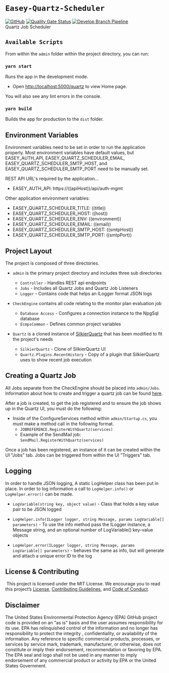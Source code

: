 # `Easey-Quartz-Scheduler`

[![GitHub](https://img.shields.io/github/license/US-EPA-CAMD/easey-ecmps-ui)](https://github.com/US-EPA-CAMD/easey-ecmps-ui/blob/develop/LICENSE)
[![Quality Gate Status](https://sonarcloud.io/api/project_badges/measure?project=US-EPA-CAMD_easey-quartz-scheduler&metric=alert_status)](https://sonarcloud.io/dashboard?id=US-EPA-CAMD_easey-quartz-scheduler)
[![Develop Branch Pipeline](https://github.com/US-EPA-CAMD/easey-quartz-scheduler/workflows/Develop%20Branch%20Workflow/badge.svg)](https://github.com/US-EPA-CAMD/easey-ecmps-ui/actions)<br>
Quartz Job Scheduler

## `Available Scripts`

From within the `admin` folder within the project directory, you can run:

### `yarn start`

Runs the app in the development mode.<br />

- Open [http://localhost:5000/quartz](http://localhost:5000/quartz) to view Home page.

You will also see any lint errors in the console.

### `yarn build`

Builds the app for production to the `dist` folder.<br />

## Environment Variables

Environment variables need to be set in order to run the application properly. Most environment variables have default values, but EASEY_AUTH_API, EASEY_QUARTZ_SCHEDULER_EMAIL, EASEY_QUARTZ_SCHEDULER_SMTP_HOST, and EASEY_QUARTZ_SCHEDULER_SMTP_PORT need to be manually set.

REST API URL's required by the application...

- EASEY_AUTH_API: https://((apiHost))/api/auth-mgmt

Other application environment variables:

- EASEY_QUARTZ_SCHEDULER_TITLE: ((title))
- EASEY_QUARTZ_SCHEDULER_HOST: ((host))
- EASEY_QUARTZ_SCHEDULER_ENV: ((environment))
- EASEY_QUARTZ_SCHEDULER_EMAIL: ((email))
- EASEY_QUARTZ_SCHEDULER_SMTP_HOST: ((smtpHost))
- EASEY_QUARTZ_SCHEDULER_SMTP_PORT: ((smtpPort))

## Project Layout

The project is composed of three directories.

- `admin` is the primary project directory and includes three sub directories

  - `Controller` - Handles REST api endpoints
  - `Jobs` - Includes all Quartz Jobs and Quartz Job Listeners
  - `Logger` - Contains code that helps an ILogger format JSON logs

- `CheckEngine` contains all code relating to the monitor plan evaluation job
  - `Database Access` - Configures a connection instance to the NpgSql database
  - `EcmpsCommon` - Defines common project variables
- `Quartz` is a cloned instance of [SilkierQuartz](https://github.com/maikebing/SilkierQuartz) that has been modified to fit the project's needs
  - `SilkierQuartz` - Clone of SilkierQuartz UI
  - `Quartz.Plugins.RecentHistory` - Copy of a plugin that SilkierQuartz uses to show recent job execution

## Creating a Quartz Job

All Jobs separate from the CheckEngine should be placed into `admin/Jobs`. Information about how to create and trigger a quartz job can be found [here](https://www.quartz-scheduler.net/documentation/quartz-3.x/tutorial/jobs-and-triggers.html#the-quartz-api).

After a job is created, to get the job registered and to ensure the job shows up in the Quartz UI, you must do the following:

- Inside of the ConfigureServices method within `admin/Startup.cs`, you must make a method call in the following format.
  - `JOBREFERENCE.RegisterWithQuartz(services)`
  - Example of the SendMail job: `SendMail.RegisterWithQuartz(services)`

Once a job has been registered, an instance of it can be created within the UI "Jobs" tab. Jobs can be triggered from within the UI "Triggers" tab.

## Logging

In order to handle JSON logging, A static LogHelper class has been put in place. In order to log information a call to `LogHelper.info()` or `LogHelper.error()` can be made.

- `LogVariable(string key, object value)` - Class that holds a key value pair to be JSON logged

- `LogHelper.info(ILogger logger, string Message, params LogVariable[] parameters)` - To use the info method pass the ILogger instance, a Message string, and an optional number of LogVariable() key-value objects
- `LogHelper.error(ILogger logger, string Message, params LogVariable[] parameters)` - behaves the same as info, but will generate and attach a unique error ID to the log

## License & Contributing

​
This project is licensed under the MIT License. We encourage you to read this project’s [License](https://github.com/US-EPA-CAMD/devops/blob/master/LICENSE), [Contributing Guidelines](https://github.com/US-EPA-CAMD/devops/blob/master/CONTRIBUTING.md), and [Code of Conduct](https://github.com/US-EPA-CAMD/devops/blob/master/CODE_OF_CONDUCT.md).

## Disclaimer

The United States Environmental Protection Agency (EPA) GitHub project code is provided on an "as is" basis and the user assumes responsibility for its use. EPA has relinquished control of the information and no longer has responsibility to protect the integrity , confidentiality, or availability of the information. Any reference to specific commercial products, processes, or services by service mark, trademark, manufacturer, or otherwise, does not constitute or imply their endorsement, recommendation or favoring by EPA. The EPA seal and logo shall not be used in any manner to imply endorsement of any commercial product or activity by EPA or the United States Government.
